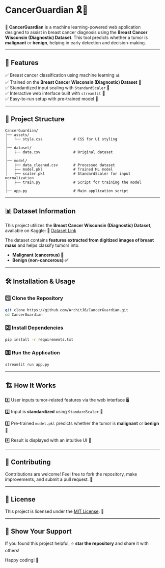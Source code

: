 # CancerGuardian 🎗️🔬

🚀 **CancerGuardian** is a machine learning-powered web application designed to assist in breast cancer diagnosis using the **Breast Cancer Wisconsin (Diagnostic) Dataset**. This tool predicts whether a tumor is **malignant** or **benign**, helping in early detection and decision-making.

---

## 🌟 Features
✅ Breast cancer classification using machine learning 📊  
✅ Trained on the **Breast Cancer Wisconsin (Diagnostic) Dataset** 🏥  
✅ Standardized input scaling with `StandardScaler` 🔄  
✅ Interactive web interface built with `streamlit` 🎨  
✅ Easy-to-run setup with pre-trained model 🎯  

---

## 📂 Project Structure
```
CancerGuardian/
│── assets/
│   └── style.css              # CSS for UI styling
│
│── dataset/
│   ├── data.csv               # Original dataset
│
│── model/
│   ├── data_cleaned.csv       # Processed dataset
│   ├── model.pkl              # Trained ML model
│   ├── scaler.pkl             # StandardScaler for input normalization
│   ├── train.py               # Script for training the model
│
│── app.py                     # Main application script
```

---

## 📊 Dataset Information
This project utilizes the **Breast Cancer Wisconsin (Diagnostic) Dataset**, available on Kaggle:
🔗 [Dataset Link](https://www.kaggle.com/datasets/uciml/breast-cancer-wisconsin-data)

The dataset contains **features extracted from digitized images of breast mass** and helps classify tumors into:
- **Malignant (cancerous) 🛑**
- **Benign (non-cancerous) ✅**

---

## 🛠️ Installation & Usage
### 1️⃣ Clone the Repository
```bash
git clone https://github.com/ArchitJ6/CancerGuardian.git
cd CancerGuardian
```
### 2️⃣ Install Dependencies
```bash
pip install -r requirements.txt
```
### 3️⃣ Run the Application
```bash
streamlit run app.py
```

---

## 🏗️ How It Works
1️⃣ User inputs tumor-related features via the web interface 🖥️

2️⃣ Input is **standardized** using `StandardScaler` 📏

3️⃣ Pre-trained `model.pkl` predicts whether the tumor is **malignant** or **benign** 🧬

4️⃣ Result is displayed with an intuitive UI 🎨

---

## 🤝 Contributing
Contributions are welcome! Feel free to fork the repository, make improvements, and submit a pull request. 🚀

---

## 📜 License
This project is licensed under the [MIT License](LICENSE). 📜

---

## 🌟 Show Your Support
If you found this project helpful, ⭐️ **star the repository** and share it with others!

Happy coding! 💙